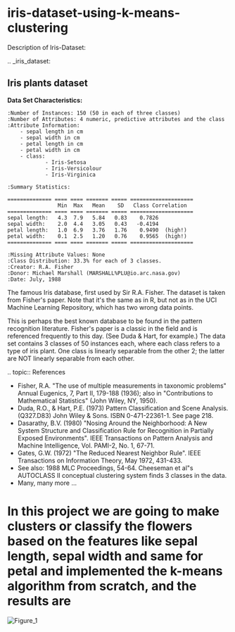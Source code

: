 # iris-dataset-using-k-means-clustering

Description of Iris-Dataset:

.. _iris_dataset:

Iris plants dataset
--------------------

**Data Set Characteristics:**

    :Number of Instances: 150 (50 in each of three classes)
    :Number of Attributes: 4 numeric, predictive attributes and the class
    :Attribute Information:
        - sepal length in cm
        - sepal width in cm
        - petal length in cm
        - petal width in cm
        - class:
                - Iris-Setosa
                - Iris-Versicolour
                - Iris-Virginica
                
    :Summary Statistics:

    ============== ==== ==== ======= ===== ====================
                    Min  Max   Mean    SD   Class Correlation
    ============== ==== ==== ======= ===== ====================
    sepal length:   4.3  7.9   5.84   0.83    0.7826
    sepal width:    2.0  4.4   3.05   0.43   -0.4194
    petal length:   1.0  6.9   3.76   1.76    0.9490  (high!)
    petal width:    0.1  2.5   1.20   0.76    0.9565  (high!)
    ============== ==== ==== ======= ===== ====================

    :Missing Attribute Values: None
    :Class Distribution: 33.3% for each of 3 classes.
    :Creator: R.A. Fisher
    :Donor: Michael Marshall (MARSHALL%PLU@io.arc.nasa.gov)
    :Date: July, 1988

The famous Iris database, first used by Sir R.A. Fisher. The dataset is taken
from Fisher's paper. Note that it's the same as in R, but not as in the UCI
Machine Learning Repository, which has two wrong data points.

This is perhaps the best known database to be found in the
pattern recognition literature.  Fisher's paper is a classic in the field and
is referenced frequently to this day.  (See Duda & Hart, for example.)  The
data set contains 3 classes of 50 instances each, where each class refers to a
type of iris plant.  One class is linearly separable from the other 2; the
latter are NOT linearly separable from each other.

.. topic:: References

   - Fisher, R.A. "The use of multiple measurements in taxonomic problems"
     Annual Eugenics, 7, Part II, 179-188 (1936); also in "Contributions to
     Mathematical Statistics" (John Wiley, NY, 1950).
   - Duda, R.O., & Hart, P.E. (1973) Pattern Classification and Scene Analysis.
     (Q327.D83) John Wiley & Sons.  ISBN 0-471-22361-1.  See page 218.
   - Dasarathy, B.V. (1980) "Nosing Around the Neighborhood: A New System
     Structure and Classification Rule for Recognition in Partially Exposed
     Environments".  IEEE Transactions on Pattern Analysis and Machine
     Intelligence, Vol. PAMI-2, No. 1, 67-71.
   - Gates, G.W. (1972) "The Reduced Nearest Neighbor Rule".  IEEE Transactions
     on Information Theory, May 1972, 431-433.
   - See also: 1988 MLC Proceedings, 54-64.  Cheeseman et al"s AUTOCLASS II
     conceptual clustering system finds 3 classes in the data.
   - Many, many more ...

# In this project we are going to make clusters or classify the flowers based on the features like sepal length, sepal width and same for petal and implemented the k-means algorithm from scratch, and the results are 

![Figure_1](https://user-images.githubusercontent.com/68591556/185174251-6452a0c7-6118-4a13-a836-ae2e36ade5fb.png)
